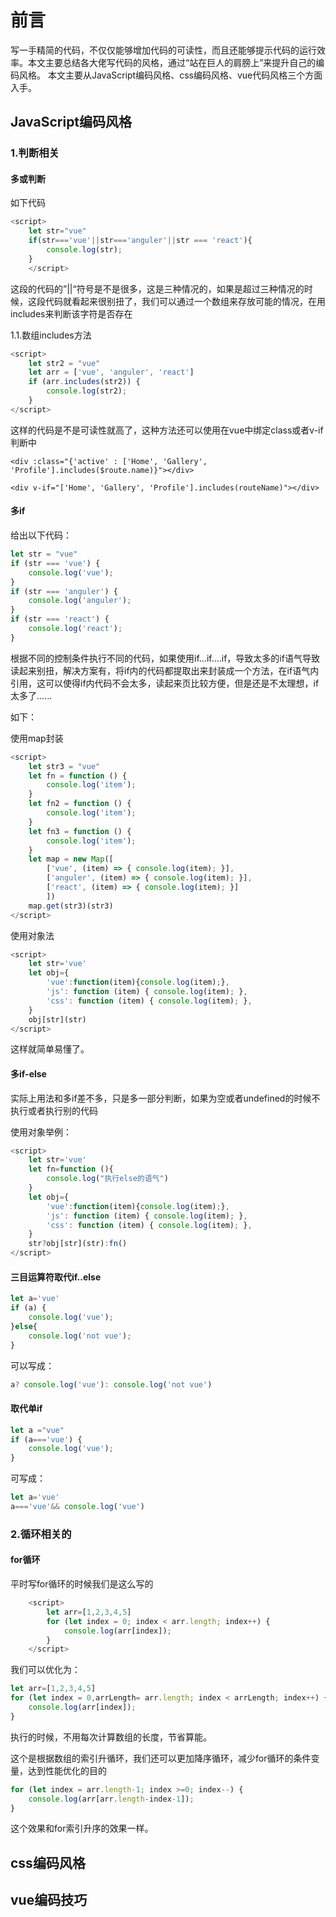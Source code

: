 # 前言
写一手精简的代码，不仅仅能够增加代码的可读性，而且还能够提示代码的运行效率。本文主要总结各大佬写代码的风格，通过“站在巨人的肩膀上”来提升自己的编码风格。
本文主要从JavaScript编码风格、css编码风格、vue代码风格三个方面入手。

## JavaScript编码风格

### 1.判断相关

#### 多或判断

如下代码

```js
<script>
	let str="vue"
	if(str==='vue'||str==='anguler'||str === 'react'){
		console.log(str);
	}
	</script>
```

这段的代码的”||“符号是不是很多，这是三种情况的，如果是超过三种情况的时候，这段代码就看起来很别扭了，我们可以通过一个数组来存放可能的情况，在用includes来判断该字符是否存在

1.1.数组includes方法

```js
<script>
	let str2 = "vue"
	let arr = ['vue', 'anguler', 'react']
	if (arr.includes(str2)) {
		console.log(str2);
	}
</script>
```

这样的代码是不是可读性就高了，这种方法还可以使用在vue中绑定class或者v-if判断中

```vue
<div :class="{'active' : ['Home', 'Gallery', 'Profile'].includes($route.name)}"></div>
```

```vue
<div v-if="['Home', 'Gallery', 'Profile'].includes(routeName)"></div>
```



#### 多if

给出以下代码：

```js
let str = "vue"
if (str === 'vue') {
	console.log('vue');
}
if (str === 'anguler') {
	console.log('anguler');
}
if (str === 'react') {
	console.log('react');
}
```

根据不同的控制条件执行不同的代码，如果使用if...if....if，导致太多的if语气导致读起来别扭，解决方案有，将if内的代码都提取出来封装成一个方法，在if语气内引用，这可以使得if内代码不会太多，读起来页比较方便，但是还是不太理想，if太多了......

如下：

使用map封装

```js
<script>
	let str3 = "vue"
	let fn = function () {
		console.log('item');
	}
	let fn2 = function () {
		console.log('item');
	}
	let fn3 = function () {
		console.log('item');
	}
	let map = new Map([
		['vue', (item) => { console.log(item); }],
		['anguler', (item) => { console.log(item); }],
		['react', (item) => { console.log(item); }]
		])
	map.get(str3)(str3)
</script>
```

使用对象法

```js
<script>
	let str='vue'
	let obj={
		'vue':function(item){console.log(item);},
		'js': function (item) { console.log(item); },
		'css': function (item) { console.log(item); },
	}
	obj[str](str)
</script>
```

这样就简单易懂了。

#### 多if-else

实际上用法和多if差不多，只是多一部分判断，如果为空或者undefined的时候不执行或者执行别的代码

使用对象举例：

```js
<script>
	let str='vue'
	let fn=function (){
        console.log("执行else的语气")
    }
	let obj={
		'vue':function(item){console.log(item);},
		'js': function (item) { console.log(item); },
		'css': function (item) { console.log(item); },
	}
	str?obj[str](str):fn()
</script>
```

#### 三目运算符取代if..else

```js
let a='vue'
if (a) {
	console.log('vue');
}else{
	console.log('not vue');
}
```

可以写成：

```js
a? console.log('vue'): console.log('not vue')
```

#### 取代单if

```js
let a ="vue"
if (a==='vue') {
	console.log('vue');
}
```

可写成：

```js
let a='vue'
a==='vue'&& console.log('vue')
```

### 2.循环相关的

#### for循环

平时写for循环的时候我们是这么写的

```javascript
	<script>
		let arr=[1,2,3,4,5]
		for (let index = 0; index < arr.length; index++) {
			console.log(arr[index]);
		}
	</script>
```

我们可以优化为：

```javascript
let arr=[1,2,3,4,5]
for (let index = 0,arrLength= arr.length; index < arrLength; index++) {
	console.log(arr[index]);
}
```

执行的时候，不用每次计算数组的长度，节省算能。

这个是根据数组的索引升循环，我们还可以更加降序循环，减少for循环的条件变量，达到性能优化的目的

```javascript
for (let index = arr.length-1; index >=0; index--) {
	console.log(arr[arr.length-index-1]);
}
```

这个效果和for索引升序的效果一样。



## css编码风格

## vue编码技巧

